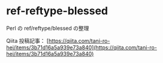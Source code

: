 # ref-reftype-blessed
Perl の ref/reftype/blessed の整理

Qiita 投稿記事：
[https://qiita.com/tani-ro-hei/items/3b71d16a5a939e73a840](https://qiita.com/tani-ro-hei/items/3b71d16a5a939e73a840)
